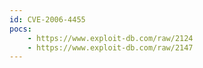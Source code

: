 ```yaml
---
id: CVE-2006-4455
pocs:
    - https://www.exploit-db.com/raw/2124
    - https://www.exploit-db.com/raw/2147
---
```

